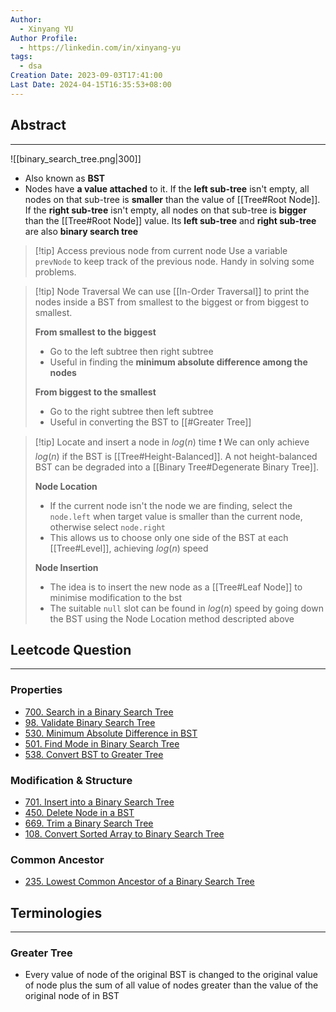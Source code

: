 ```yaml
---
Author:
  - Xinyang YU
Author Profile:
  - https://linkedin.com/in/xinyang-yu
tags:
  - dsa
Creation Date: 2023-09-03T17:41:00
Last Date: 2024-04-15T16:35:53+08:00
---
```

## Abstract
---
![[binary_search_tree.png|300]]

- Also known as **BST** 
- Nodes have **a value attached** to it. If the **left sub-tree** isn't empty, all nodes on that sub-tree is **smaller** than the value of [[Tree#Root Node]]. If the **right sub-tree** isn't empty, all nodes on that sub-tree is **bigger** than the [[Tree#Root Node]] value. Its **left sub-tree** and **right sub-tree** are also **binary search tree**

>[!tip] Access previous node from current node
> Use a variable `prevNode` to keep track of the previous node. Handy in solving some problems.

>[!tip] Node Traversal
> We can use [[In-Order Traversal]] to print the nodes inside a BST from smallest to the biggest or from biggest to smallest.
> 
> **From smallest to the biggest**
> - Go to the left subtree then right subtree
> - Useful in finding the **minimum absolute difference among the nodes**
> 
> **From biggest to the smallest**
> - Go to the right subtree then left subtree
> - Useful in converting the BST to [[#Greater Tree]]

>[!tip] Locate and insert a node in $log(n)$ time
> ❗ We can only achieve $log(n)$ if the BST is [[Tree#Height-Balanced]]. A not height-balanced BST can be degraded into a [[Binary Tree#Degenerate Binary Tree]].
> 
> **Node Location**
> - If the current node isn't the node we are finding, select the `node.left` when target value is smaller than the current node, otherwise select `node.right`
> - This allows us to choose only one side of the BST at each [[Tree#Level]], achieving $log(n)$ speed
> 
> **Node Insertion**
> - The idea is to insert the new node as a [[Tree#Leaf Node]] to minimise modification to the bst
> - The suitable `null` slot can be found in $log(n)$ speed by going down the BST using the Node Location method descripted above





## Leetcode Question
---
### Properties
- [700. Search in a Binary Search Tree](https://leetcode.cn/problems/search-in-a-binary-search-tree/)
- [98. Validate Binary Search Tree](https://leetcode.cn/problems/validate-binary-search-tree/)
- [530. Minimum Absolute Difference in BST](https://leetcode.cn/problems/minimum-absolute-difference-in-bst/)
- [501. Find Mode in Binary Search Tree](https://leetcode.cn/problems/find-mode-in-binary-search-tree/)
- [538. Convert BST to Greater Tree](https://leetcode.cn/problems/convert-bst-to-greater-tree/)
### Modification & Structure
- [701. Insert into a Binary Search Tree](https://leetcode.cn/problems/insert-into-a-binary-search-tree/)
- [450. Delete Node in a BST](https://leetcode.cn/problems/delete-node-in-a-bst/)
- [669. Trim a Binary Search Tree](https://leetcode.cn/problems/trim-a-binary-search-tree/)
- [108. Convert Sorted Array to Binary Search Tree](https://leetcode.cn/problems/convert-sorted-array-to-binary-search-tree/)
### Common Ancestor
- [235. Lowest Common Ancestor of a Binary Search Tree](https://leetcode.cn/problems/lowest-common-ancestor-of-a-binary-search-tree/)


## Terminologies 
---
### Greater Tree
- Every value of node of the original BST is changed to the original value of node plus the sum of all value of nodes greater than the value of the original node of  in BST